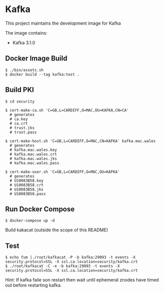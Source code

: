 # Kafka

This project maintains the development image for Kafka

The image contains:
* Kafka     3.1.0

## Docker Image Build
```
$ ./bin/assets.sh
$ docker build --tag kafka:test .
```

## Build PKI
```
$ cd security

$ cert-make-ca.sh 'C=GB,L=CARDIFF,O=MAC,OU=KAFKA,CN=CA'
  # generates
  # ca.key
  # ca.crt
  # trust.jks
  # trust.pass

$ cert-make-host.sh 'C=GB,L=CARDIFF,O=MAC,CN=KAFKA' kafka.mac.wales
  # generates
  # kafka.mac.wales.key
  # kafka.mac.wales.crt
  # kafka.mac.wales.jks
  # kafka.mac.wales.pass

$ cert-make-user.sh 'C=GB,L=CARDIFF,O=MAC,OU=KAFKA'
  # generates
  # U10083B58.key
  # U10083B58.crt
  # U10083B58.jks
  # U10083B58.pass
```

## Run Docker Compose
```
$ docker-compose up -d
```
Build kakacat (outside the scope of this README)

## Test
```
$ echo fum |./root/kafkacat -P -b kafka:29093 -t events -X security.protocol=SSL -X ssl.ca.location=security/kafka.crt
$ ./root/kafkacat -C -e -b kafka:29093 -t events -X security.protocol=SSL -X ssl.ca.location=security/kafka.crt
```

Hint:  If kafka faile son restart then wait until ephemeral znodes have timed out before restarting kafka.
